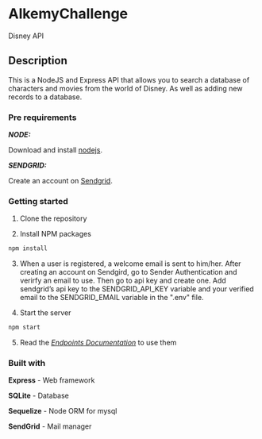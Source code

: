 #  AlkemyChallenge
Disney API


## Description

This is a NodeJS and Express API that allows you to search a database of characters and movies from the world of Disney. As well as adding new records to a database.

### Pre requirements

_**NODE:**_

Download and install  [nodejs](https://nodejs.org/es/).

_**SENDGRID:**_

Create an account on  [Sendgrid](https://signup.sendgrid.com/). 

### Getting started

1.  Clone the repository

2.  Install NPM packages

```bash
npm install
```
3. When a user is registered, a welcome email is sent to him/her.  After creating an account on Sendgird, go to Sender Authentication and verirfy an email to use. Then go to api key and create one. Add sendgrid’s api key to the SENDGRID_API_KEY variable and your verified email to the SENDGRID_EMAIL variable in the ".env" file.

4. Start the server
```bash
npm start
```
5. Read the  _[Endpoints Documentation](https://documenter.getpostman.com/view/17950634/UVymzxZG)_ to use them


### Built with
**Express** - Web framework

**SQLite** - Database

**Sequelize** - Node ORM for mysql

**SendGrid** - Mail manager

